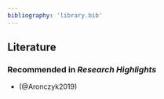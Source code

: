 ```yaml
---
bibliography: 'library.bib'
---
```


## Literature

### Recommended in _Research Highlights_
* (@Aronczyk2019)